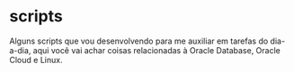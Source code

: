 # scripts

Alguns scripts que vou desenvolvendo para me auxiliar em tarefas do dia-a-dia, aqui você vai achar coisas relacionadas à Oracle Database, Oracle Cloud e Linux.
